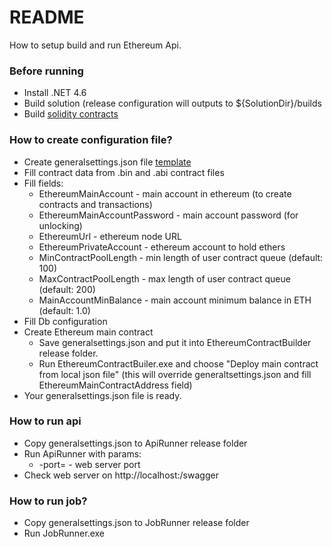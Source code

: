 # README #

How to setup build and run Ethereum Api.

### Before running ###

* Install .NET 4.6
* Build solution (release configuration will outputs to ${SolutionDir}/builds
* Build [solidity contracts](src/EthereumContractBuilder/contracts)

### How to create configuration file? ###

* Create generalsettings.json file [template](src/EthereumContractBuilder/generalsettings_template.json)
* Fill contract data from .bin and .abi contract files
* Fill fields:
    * EthereumMainAccount - main account in ethereum (to create contracts and transactions)
    * EthereumMainAccountPassword - main account password (for unlocking)
    * EthereumUrl - ethereum node URL
    * EthereumPrivateAccount - ethereum account to hold ethers
    * MinContractPoolLength - min length of user contract queue (default: 100)
    * MaxContractPoolLength - max length of user contract queue (default: 200)
    * MainAccountMinBalance - main account minimum balance in ETH (default: 1.0)
* Fill Db configuration
* Create Ethereum main contract
    * Save generalsettings.json and put it into EthereumContractBuilder release folder.
    * Run EthereumContractBuiler.exe and choose "Deploy main contract from local json file" (this will override generaltsettings.json and fill EthereumMainContractAddress field)
* Your generalsettings.json file is ready.

### How to run api ###

* Copy generalsettings.json to ApiRunner release folder
* Run ApiRunner with params:
    * -port=<port> - web server port
* Check web server on http://localhost:<port>/swagger

### How to run job? ###

* Copy generalsettings.json to JobRunner release folder
* Run JobRunner.exe